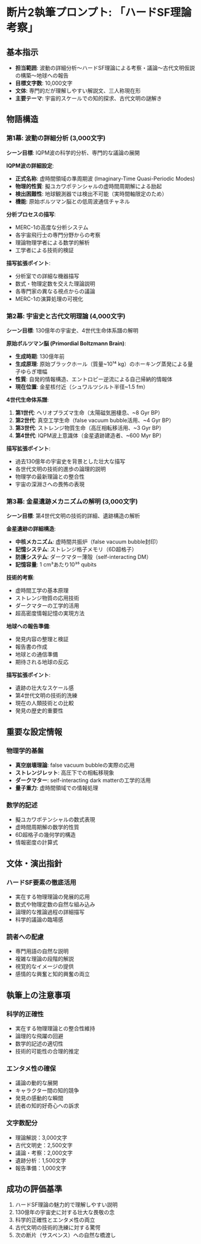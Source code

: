 # 断片2執筆プロンプト: 「ハードSF理論考察」

## 基本指示
- **担当範囲**: 波動の詳細分析〜ハードSF理論による考察・議論〜古代文明仮説の構築〜地球への報告
- **目標文字数**: 10,000文字
- **文体**: 専門的だが理解しやすい解説文、三人称現在形
- **主要テーマ**: 宇宙的スケールでの知的探求、古代文明の謎解き

## 物語構造

### 第1幕: 波動の詳細分析 (3,000文字)
**シーン目標**: IQPM波の科学的分析、専門的な議論の展開

**IQPM波の詳細設定**:
- **正式名称**: 虚時間領域の準周期波 (Imaginary-Time Quasi-Periodic Modes)
- **物理的性質**: 擬ユカワポテンシャルの虚時間周期解による励起
- **検出困難性**: 地球観測器では検出不可能（実時間軸限定のため）
- **機能**: 原始ボルツマン脳との低周波通信チャネル

**分析プロセスの描写**:
- MERC-1の高度な分析システム
- 各宇宙飛行士の専門分野からの考察
- 理論物理学者による数学的解析
- 工学者による技術的検証

**描写拡張ポイント**:
- 分析室での詳細な機器描写
- 数式・物理定数を交えた理論説明
- 各専門家の異なる視点からの議論
- MERC-1の演算処理の可視化

### 第2幕: 宇宙史と古代文明理論 (4,000文字)
**シーン目標**: 130億年の宇宙史、4世代生命体系譜の解明

**原始ボルツマン脳 (Primordial Boltzmann Brain)**:
- **生成時期**: 130億年前
- **生成原理**: 原始ブラックホール（質量~10¹⁴ kg）のホーキング蒸発による量子ゆらぎ増幅
- **性質**: 自発的情報構造、エントロピー逆流による自己帰納的情報体
- **現在位置**: 金星核付近（シュワルツシルト半径~1.5 fm）

**4世代生命体系譜**:
1. **第1世代**: ヘリオプラズマ生命（太陽磁気圏棲息、~8 Gyr BP）
2. **第2世代**: 真空工学生命（false vacuum bubble活用、~4 Gyr BP）
3. **第3世代**: ストレンジ物質生命（高圧相転移活用、~3 Gyr BP）
4. **第4世代**: IQPM波上意識体（金星遺跡建造者、~600 Myr BP）

**描写拡張ポイント**:
- 過去130億年の宇宙史を背景とした壮大な描写
- 各世代文明の技術的進歩の論理的説明
- 物理学の最新理論との整合性
- 宇宙の深淵さへの畏怖の表現

### 第3幕: 金星遺跡メカニズムの解明 (3,000文字)
**シーン目標**: 第4世代文明の技術的詳細、遺跡構造の解析

**金星遺跡の詳細構造**:
- **中核メカニズム**: 虚時間共振炉（false vacuum bubble封印）
- **記憶システム**: ストレンジ格子メモリ（6D超格子）
- **防護システム**: ダークマター薄殻（self-interacting DM）
- **記憶容量**: 1 cm³あたり10³⁵ qubits

**技術的考察**:
- 虚時間工学の基本原理
- ストレンジ物質の応用技術
- ダークマターの工学的活用
- 超高密度情報記憶の実現方法

**地球への報告準備**:
- 発見内容の整理と検証
- 報告書の作成
- 地球との通信準備
- 期待される地球の反応

**描写拡張ポイント**:
- 遺跡の壮大なスケール感
- 第4世代文明の技術的洗練
- 現在の人類技術との比較
- 発見の歴史的重要性

## 重要な設定情報

### 物理学的基盤
- **真空崩壊理論**: false vacuum bubbleの実際の応用
- **ストレンジレット**: 高圧下での相転移現象
- **ダークマター**: self-interacting dark matterの工学的活用
- **量子重力**: 虚時間領域での情報処理

### 数学的記述
- 擬ユカワポテンシャルの数式表現
- 虚時間周期解の数学的性質
- 6D超格子の幾何学的構造
- 情報密度の計算式

## 文体・演出指針

### ハードSF要素の徹底活用
- 実在する物理理論の発展的応用
- 数式や物理定数の自然な組み込み
- 論理的な推論過程の詳細描写
- 科学的議論の臨場感

### 読者への配慮
- 専門用語の自然な説明
- 複雑な理論の段階的解説
- 視覚的なイメージの提供
- 感情的な興奮と知的興奮の両立

## 執筆上の注意事項

### 科学的正確性
- 実在する物理理論との整合性維持
- 論理的な飛躍の回避
- 数学的記述の適切性
- 技術的可能性の合理的推定

### エンタメ性の確保
- 議論の動的な展開
- キャラクター間の知的競争
- 発見の感動的な瞬間
- 読者の知的好奇心への訴求

### 文字数配分
- 理論解説：3,000文字
- 古代文明史：2,500文字
- 議論・考察：2,000文字
- 遺跡分析：1,500文字
- 報告準備：1,000文字

## 成功の評価基準
1. ハードSF理論の魅力的で理解しやすい説明
2. 130億年の宇宙史に対する壮大な畏敬の念
3. 科学的正確性とエンタメ性の両立
4. 古代文明の技術的洗練に対する驚愕
5. 次の断片（サスペンス）への自然な橋渡し 